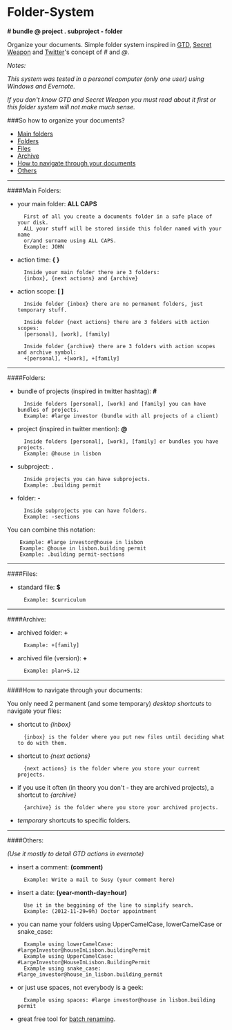 Folder-System
=============
**# bundle @ project . subproject - folder**

Organize your documents. Simple folder system inspired in [GTD](http://en.wikipedia.org/wiki/Getting_Things_Done), [Secret Weapon](http://www.thesecretweapon.org/media/Manifesto/The-Secret-Weapon-Manifesto.pdf) and [Twitter](https://twitter.com/)'s concept of *#* and *@*. 

*Notes:*

*This system was tested in a personal computer (only one user) using Windows and Evernote.*

*If you don't know GTD and Secret Weapon you must read about it first or this folder system will not make much sense.*

###So how to organize your documents?

- [Main folders](#main-folders)
- [Folders](#folders)
- [Files](#files)
- [Archive](#archive)
- [How to navigate through your documents](#how-to-navigate-through-your-documents)
- [Others](#others)

---
####Main Folders:

- your main folder: **ALL CAPS**

        First of all you create a documents folder in a safe place of your disk.
        ALL your stuff will be stored inside this folder named with your name 
        or/and surname using ALL CAPS.
        Example: JOHN

- action time: **{ }**
    
        Inside your main folder there are 3 folders:
        {inbox}, {next actions} and {archive}
    
- action scope: **[ ]** 

        Inside folder {inbox} there are no permanent folders, just temporary stuff.

        Inside folder {next actions} there are 3 folders with action scopes:
        [personal], [work], [family]
    
        Inside folder {archive} there are 3 folders with action scopes and archive symbol: 
        +[personal], +[work], +[family]

---
####Folders:

- bundle of projects (inspired in twitter hashtag): **#**
    
        Inside folders [personal], [work] and [family] you can have bundles of projects. 
        Example: #large investor (bundle with all projects of a client) 

- project (inspired in twitter mention): **@**
    	
    	Inside folders [personal], [work], [family] or bundles you have projects. 
        Example: @house in lisbon

- subproject: **.**
    	
    	Inside projects you can have subprojects.
        Example: .building permit

- folder: **-**
    	
    	Inside subprojects you can have folders.
        Example: -sections

You can combine this notation:

        Example: #large investor@house in lisbon
        Example: @house in lisbon.building permit
        Example: .building permit-sections

---
####Files:

- standard file: **$**
    
        Example: $curriculum
    
---
####Archive:

- archived folder: **+**
    
        Example: +[family]

- archived file (version): **+**
    
        Example: plan+5.12

---
####How to navigate through your documents:

You only need 2 permanent (and some temporary) *desktop shortcuts* to navigate your files: 
		
- shortcut to *{inbox}*

		{inbox} is the folder where you put new files until deciding what to do with them.
		
- shortcut to *{next actions}*

		{next actions} is the folder where you store your current projects.

- if you use it often (in theory you don't - they are archived projects), a shortcut to *{archive}*

		{archive} is the folder where you store your archived projects.

- *temporary* shortcuts to specific folders.

---    
####Others: 

*(Use it mostly to detail GTD actions in evernote)*

- insert a comment: **(comment)**

        Example: Write a mail to Susy (your comment here)

- insert a date: **(year-month-day=hour)**

        Use it in the beggining of the line to simplify search.
        Example: (2012-11-29=9h) Doctor appointment
        
- you can name your folders using UpperCamelCase, lowerCamelCase or snake_case: 

        Example using lowerCamelCase: #largeInvestor@houseInLisbon.buildingPermit
        Example using UpperCamelCase: #LargeInvestor@HouseInLisbon.BuildingPermit
        Example using snake_case: #large_investor@house_in_lisbon.building_permit

- or just use spaces, not everybody is a geek:

        Example using spaces: #large investor@house in lisbon.building permit

- great free tool for [batch renaming](http://www.bulkrenameutility.co.uk/Screenshots.php).